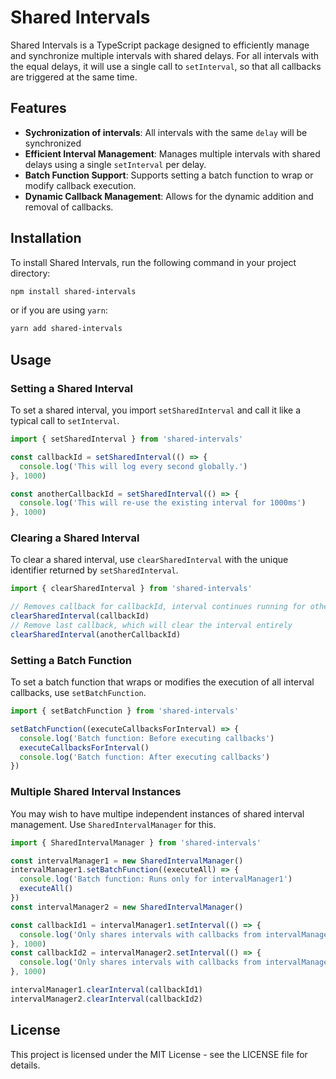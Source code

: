 # Shared Intervals

Shared Intervals is a TypeScript package designed to efficiently manage and synchronize multiple intervals with shared delays. For all intervals with the equal delays, it will use a single call to `setInterval`, so that all callbacks are triggered at the same time.

## Features

- **Sychronization of intervals**: All intervals with the same `delay` will be synchronized
- **Efficient Interval Management**: Manages multiple intervals with shared delays using a single `setInterval` per delay.
- **Batch Function Support**: Supports setting a batch function to wrap or modify callback execution.
- **Dynamic Callback Management**: Allows for the dynamic addition and removal of callbacks.

## Installation

To install Shared Intervals, run the following command in your project directory:

```bash
npm install shared-intervals
```

or if you are using `yarn`:

```bash
yarn add shared-intervals
```

## Usage

### Setting a Shared Interval

To set a shared interval, you import `setSharedInterval` and call it like a typical call to `setInterval`.

```typescript
import { setSharedInterval } from 'shared-intervals'

const callbackId = setSharedInterval(() => {
  console.log('This will log every second globally.')
}, 1000)

const anotherCallbackId = setSharedInterval(() => {
  console.log('This will re-use the existing interval for 1000ms')
}, 1000)
```

### Clearing a Shared Interval

To clear a shared interval, use `clearSharedInterval` with the unique identifier returned by `setSharedInterval`.

```typescript
import { clearSharedInterval } from 'shared-intervals'

// Removes callback for callbackId, interval continues running for other callbacks
clearSharedInterval(callbackId)
// Remove last callback, which will clear the interval entirely
clearSharedInterval(anotherCallbackId)
```

### Setting a Batch Function

To set a batch function that wraps or modifies the execution of all interval callbacks, use `setBatchFunction`.

```typescript
import { setBatchFunction } from 'shared-intervals'

setBatchFunction((executeCallbacksForInterval) => {
  console.log('Batch function: Before executing callbacks')
  executeCallbacksForInterval()
  console.log('Batch function: After executing callbacks')
})
```

### Multiple Shared Interval Instances

You may wish to have multipe independent instances of shared interval management. Use `SharedIntervalManager` for this.

```typescript
import { SharedIntervalManager } from 'shared-intervals'

const intervalManager1 = new SharedIntervalManager()
intervalManager1.setBatchFunction((executeAll) => {
  console.log('Batch function: Runs only for intervalManager1')
  executeAll()
})
const intervalManager2 = new SharedIntervalManager()

const callbackId1 = intervalManager1.setInterval(() => {
  console.log('Only shares intervals with callbacks from intervalManager1')
}, 1000)
const callbackId2 = intervalManager2.setInterval(() => {
  console.log('Only shares intervals with callbacks from intervalManager2')
}, 1000)

intervalManager1.clearInterval(callbackId1)
intervalManager2.clearInterval(callbackId2)
```

## License

This project is licensed under the MIT License - see the LICENSE file for details.
